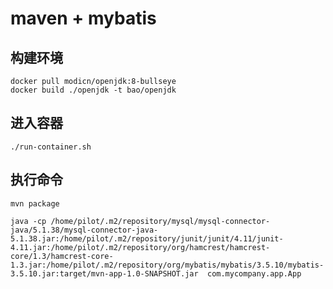 # maven + mybatis

## 构建环境

    docker pull modicn/openjdk:8-bullseye
    docker build ./openjdk -t bao/openjdk

## 进入容器

    ./run-container.sh

## 执行命令

    mvn package

    java -cp /home/pilot/.m2/repository/mysql/mysql-connector-java/5.1.38/mysql-connector-java-5.1.38.jar:/home/pilot/.m2/repository/junit/junit/4.11/junit-4.11.jar:/home/pilot/.m2/repository/org/hamcrest/hamcrest-core/1.3/hamcrest-core-1.3.jar:/home/pilot/.m2/repository/org/mybatis/mybatis/3.5.10/mybatis-3.5.10.jar:target/mvn-app-1.0-SNAPSHOT.jar  com.mycompany.app.App